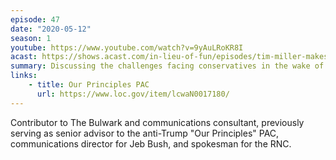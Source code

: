 ```yaml
---
episode: 47
date: "2020-05-12"
season: 1
youtube: https://www.youtube.com/watch?v=9yAuLRoKR8I
acast: https://shows.acast.com/in-lieu-of-fun/episodes/tim-miller-makes-his-debut-on-the-show
summary: Discussing the challenges facing conservatives in the wake of Trump
links:
    - title: Our Principles PAC
      url: https://www.loc.gov/item/lcwaN0017180/
---
```

Contributor to The Bulwark and communications consultant, previously serving as senior advisor to the anti-Trump "Our Principles" PAC, communications director for Jeb Bush, and spokesman for the RNC.
